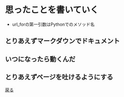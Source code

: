 # 思ったことを書いていく
- url_forの第一引数はPythonでのメソッド名

## とりあえずマークダウンでドキュメント

## いつになったら動くんだ

## とりあえずページを吐けるようにする

[戻る](../README.md)